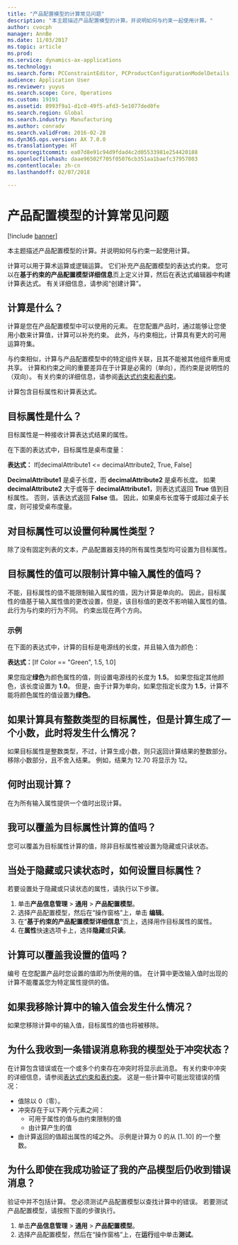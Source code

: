 ```yaml
---
title: "产品配置模型的计算常见问题"
description: "本主题描述产品配置模型的计算。并说明如何与约束一起使用计算。"
author: cvocph
manager: AnnBe
ms.date: 11/03/2017
ms.topic: article
ms.prod: 
ms.service: dynamics-ax-applications
ms.technology: 
ms.search.form: PCConstraintEditor, PCProductConfigurationModelDetails, PCRuntimeConfigurator
audience: Application User
ms.reviewer: yuyus
ms.search.scope: Core, Operations
ms.custom: 19191
ms.assetid: 8993f9a1-d1c0-49f5-afd3-5e1077ded0fe
ms.search.region: Global
ms.search.industry: Manufacturing
ms.author: conradv
ms.search.validFrom: 2016-02-28
ms.dyn365.ops.version: AX 7.0.0
ms.translationtype: HT
ms.sourcegitcommit: ea07d8e91c94d9fdad4c2d05533981e254420188
ms.openlocfilehash: daae96502f705f05076cb351aa1baefc37957803
ms.contentlocale: zh-cn
ms.lasthandoff: 02/07/2018

---
```


# <a name="calculations-for-product-configuration-models-faq"></a>产品配置模型的计算常见问题

[!include [banner](../includes/banner.md)]

本主题描述产品配置模型的计算。并说明如何与约束一起使用计算。

计算可以用于算术运算或逻辑运算。 它们补充产品配置模型的表达式约束。 您可以在**基于约束的产品配置模型详细信息**页上定义计算，然后在表达式编辑器中构建计算表达式。 有关详细信息，请参阅“创建计算”。

## <a name="what-is-a-calculation"></a>计算是什么？
计算是您在产品配置模型中可以使用的元素。 在您配置产品时，通过能够让您使用小数来计算值，计算可以补充约束。 此外，与约束相比，计算具有更大的可用运算符集。  

与约束相似，计算与产品配置模型中的特定组件关联，且其不能被其他组件重用或共享。 计算和约束之间的重要差异在于计算是必需的（单向），而约束是说明性的（双向）。 有关约束的详细信息，请参阅[表达式约束和表约束](expression-constraints-table-constraints-product-configuration-models.md)。  

计算包含目标属性和计算表达式。

## <a name="what-is-a-target-attribute"></a>目标属性是什么？
目标属性是一种接收计算表达式结果的属性。  

在下面的表达式中，目标属性是桌布度量：  

**表达式：** If\[decimalAttribute1 &lt;= decimalAttribute2, True, False\]  

**DecimalAttribute1** 是桌子长度，而 **decimalAttribute2** 是桌布长度。 如果 **decimalAttribute2** 大于或等于 **decimalAttribute1**，则表达式返回 **True** 值到目标属性。 否则，该表达式返回 **False** 值。 因此，如果桌布长度等于或超过桌子长度，则可接受桌布度量。

## <a name="what-attribute-types-can-be-set-to-target-attributes"></a>对目标属性可以设置何种属性类型？
除了没有固定列表的文本，产品配置器支持的所有属性类型均可设置为目标属性。

## <a name="can-the-value-of-a-target-attribute-restrict-the-values-of-the-input-attributes-in-a-calculation"></a>目标属性的值可以限制计算中输入属性的值吗？
不能，目标属性的值不能限制输入属性的值，因为计算是单向的。 因此，目标属性的值基于输入属性值的更改设置，但是，该目标值的更改不影响输入属性的值。 此行为与约束的行为不同。 约束出现在两个方向。

### <a name="example"></a>示例

在下面的表达式中，计算的目标是电源线的长度，并且输入值为颜色：  

**表达式：**\[If Color == "Green", 1.5, 1.0\]  

果您指定**绿色**为颜色属性的值，则设置电源线的长度为 **1.5**。 如果您指定其他颜色，该长度设置为 **1.0**。 但是，由于计算为单向，如果您指定长度为 **1.5**，计算不能将颜色属性的值设置为**绿色**。

## <a name="what-happens-if-a-calculation-has-a-target-attribute-of-the-integer-type-but-a-calculation-generates-a-decimal-number"></a>如果计算具有整数类型的目标属性，但是计算生成了一个小数，此时将发生什么情况？
如果目标属性是整数类型，不过，计算生成小数，则只返回计算结果的整数部分。 移除小数部分，且不舍入结果。 例如，结果为 12.70 将显示为 12。

## <a name="when-do-calculations-occur"></a>何时出现计算？
在为所有输入属性提供一个值时出现计算。

## <a name="can-i-overwrite-the-value-that-is-calculated-for-the-target-attribute"></a>我可以覆盖为目标属性计算的值吗？
您可以覆盖为目标属性计算的值，除非目标属性被设置为隐藏或只读状态。

## <a name="how-do-i-set-a-target-attribute-as-hidden-or-read-only"></a>当处于隐藏或只读状态时，如何设置目标属性？
若要设置处于隐藏或只读状态的属性，请执行以下步骤。

1.  单击**产品信息管理** &gt; **通用** &gt; **产品配置模型**。
2.  选择产品配置模型，然后在“操作窗格”上，单击 **编辑**。
3.  在”**基于约束的产品配置模型详细信息**“页上，选择用作目标属性的属性。
4.  在**属性**快速选项卡上，选择**隐藏**或**只读**。

## <a name="can-a-calculation-overwrite-the-values-that-i-set"></a>计算可以覆盖我设置的值吗？
编号 在您配置产品时您设置的值即为所使用的值。 在计算中更改输入值时出现的计算不能覆盖您为特定属性提供的值。

## <a name="what-happens-if-i-remove-an-input-value-in-a-calculation"></a>如果我移除计算中的输入值会发生什么情况？
如果您移除计算中的输入值，目标属性的值也将被移除。

## <a name="why-do-i-receive-an-error-message-that-says-that-my-model-is-in-contradiction"></a>为什么我收到一条错误消息称我的模型处于冲突状态？
在计算包含错误或在一个或多个约束存在冲突时将显示此消息。 有关约束中冲突的详细信息，请参阅[表达式约束和表约束](expression-constraints-table-constraints-product-configuration-models.md)。 这是一些计算中可能出现错误的情况：

-   值除以 0（零）。
-   冲突存在于以下两个元素之间：
    -   可用于属性的值与由约束限制的值
    -   由计算产生的值
-   由计算返回的值超出属性的域之外。 示例是计算为 0 的从 \[1..10\] 的一个整数。

## <a name="why-do-i-receive-an-error-message-even-though-i-successfully-validated-my-product-model"></a>为什么即使在我成功验证了我的产品模型后仍收到错误消息？
验证中并不包括计算。 您必须测试产品配置模型以查找计算中的错误。 若要测试产品配置模型，请按照下面的步骤执行。

1.  单击**产品信息管理** &gt; **通用** &gt; **产品配置模型**。
2.  选择产品配置模型，然后在“操作窗格”上，在**运行**组中单击**测试**。





